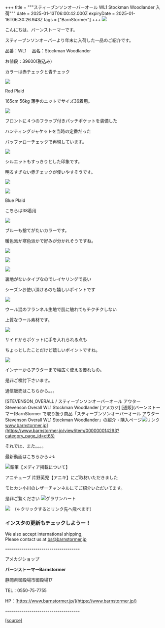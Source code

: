 +++
title = """スティーブンソンオーバーオール WL1 Stockman Woodlander 入荷"""
date = 2025-01-13T06:00:42.000Z
expiryDate = 2025-01-16T06:30:26.943Z
tags = ["BarnStormer"]
+++
[![](https://stat.ameba.jp/user_images/20231023/16/barnstormer-go/b2/03/p/o0420015015354743273.png)](https://ameblo.jp/barnstormer-go/entry-12825670498.html)

こんにちは、バーンストーマーです。

スティーブンソンオーバーより年末に入荷した一品のご紹介です。

品番：WL1　 品名：Stockman Woodlander 

お値段：39600(税込み)

カラーは赤チェックと青チェック

[![](https://stat.ameba.jp/user_images/20250113/13/barnstormer-go/c1/1f/j/o0700046615532671126.jpg)](https://stat.ameba.jp/user_images/20250113/13/barnstormer-go/c1/1f/j/o0700046615532671126.jpg)

Red Plaid

165cm 56kg 薄手のニットでサイズ36着用。

[![](https://stat.ameba.jp/user_images/20250113/13/barnstormer-go/83/e5/j/o0466070015532671147.jpg)](https://stat.ameba.jp/user_images/20250113/13/barnstormer-go/83/e5/j/o0466070015532671147.jpg)

フロントに４つのフラップ付きパッチポケットを装備した

ハンティングジャケットを当時の定番だった

バッファローチェックで再現しています。

[![](https://stat.ameba.jp/user_images/20250113/13/barnstormer-go/10/a9/j/o0466070015532671151.jpg)](https://stat.ameba.jp/user_images/20250113/13/barnstormer-go/10/a9/j/o0466070015532671151.jpg)

シルエットもすっきりとした印象です。

明るすぎない赤チェックが使いやすそうです。

[![](https://stat.ameba.jp/user_images/20250113/13/barnstormer-go/37/1a/j/o0466070015532671154.jpg)](https://stat.ameba.jp/user_images/20250113/13/barnstormer-go/37/1a/j/o0466070015532671154.jpg)

[![](https://stat.ameba.jp/user_images/20250113/13/barnstormer-go/06/c6/j/o0466070015532671158.jpg)](https://stat.ameba.jp/user_images/20250113/13/barnstormer-go/06/c6/j/o0466070015532671158.jpg)

Blue Plaid

こちらは38着用

[![](https://stat.ameba.jp/user_images/20250113/13/barnstormer-go/7a/e4/j/o0466070015532671139.jpg)](https://stat.ameba.jp/user_images/20250113/13/barnstormer-go/7a/e4/j/o0466070015532671139.jpg)

ブルーも捨てがたいカラーです。

暖色派か寒色派かで好みが分かれそうですね。

[![](https://stat.ameba.jp/user_images/20250113/13/barnstormer-go/16/5a/j/o0466070015532671141.jpg)](https://stat.ameba.jp/user_images/20250113/13/barnstormer-go/16/5a/j/o0466070015532671141.jpg)

[![](https://stat.ameba.jp/user_images/20250113/13/barnstormer-go/c5/29/j/o0466070015532671142.jpg)](https://stat.ameba.jp/user_images/20250113/13/barnstormer-go/c5/29/j/o0466070015532671142.jpg)

[![](https://stat.ameba.jp/user_images/20250113/13/barnstormer-go/bb/54/j/o0466070015532671145.jpg)](https://stat.ameba.jp/user_images/20250113/13/barnstormer-go/bb/54/j/o0466070015532671145.jpg)

裏地がないタイプなのでレイヤリングで長い

シーズンお使い頂けるのも嬉しいポイントです

[![](https://stat.ameba.jp/user_images/20250113/13/barnstormer-go/20/a6/j/o0700046615532671132.jpg)](https://stat.ameba.jp/user_images/20250113/13/barnstormer-go/20/a6/j/o0700046615532671132.jpg)

ウール混のフランネル生地で肌に触れてもチクチクしない

上質なウール素材です。

[![](https://stat.ameba.jp/user_images/20250113/13/barnstormer-go/51/df/j/o0466070015532671130.jpg)](https://stat.ameba.jp/user_images/20250113/13/barnstormer-go/51/df/j/o0466070015532671130.jpg)

サイドからポケットに手を入れられる点も

ちょっとしたことだけど嬉しいポイントですね。

[![](https://stat.ameba.jp/user_images/20250113/13/barnstormer-go/e8/0f/j/o0466070015532671135.jpg)](https://stat.ameba.jp/user_images/20250113/13/barnstormer-go/e8/0f/j/o0466070015532671135.jpg)

インナーからアウターまで幅広く使える優れもの。

是非ご検討下さいませ。

通信販売はこちらから。。。

[STEVENSON\_OVERALL / スティーブンソンオーバーオール アウター Stevenson Overall WL1 Stockman Woodlander \[アメカジ\] \[通販\](バーンストーマー)BarnStormer で取り扱う商品「スティーブンソンオーバーオール アウター Stevenson Overall WL1 Stockman Woodlander」の紹介・購入ページ![リンク](https://c.stat100.ameba.jp/ameblo/symbols/v3.20.0/svg/gray/editor_link.svg)www.barnstormer.jp](https://www.barnstormer.jp/view/item/000000014293?category_page_id=ct65)

それでは、また。。。。

最新動画はこちらから↓↓

![鉛筆](https://stat100.ameba.jp/blog/ucs/img/char/char3/519.png)【メディア掲載について】

アニチューブ 片野英児【アニキ】にご取材いただきました

モヒカン小川のレザーチャンネルにてご紹介いただいてます。

是非ご覧ください ![グラサンハート](https://stat100.ameba.jp/blog/ucs/img/char/char3/148.png)

[![](https://stat.ameba.jp/user_images/20230412/16/barnstormer-go/6a/23/p/o0108010815269242493.png)](https://www.instagram.com/barnstormer_daily/)　（←クリックするとリンク先へ飛べます）

### インスタの更新もチェックしようー！

We also accept international shipping,  
Please contact us at bs@barnstormer.jp

**\-------------------------------------**

アメカジショップ

**バーンストーマーBarnstormer**

静岡県御殿場市御殿場17

TEL：0550-75-7755

HP：[https://www.barnstormer.jp/](https://www.barnstormer.jp/)

**\-------------------------------------**

[[source]](https://ameblo.jp/barnstormer-go/entry-12882282070.html)

